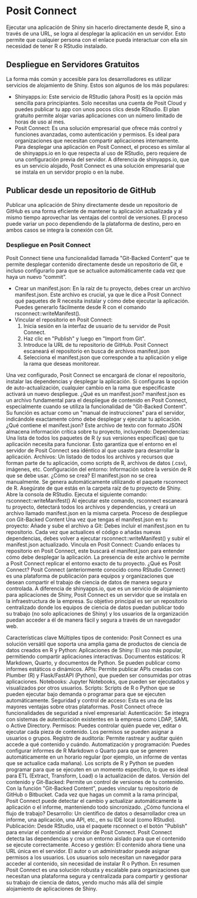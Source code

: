 # Posit Connect

Ejecutar una aplicación de Shiny sin hacerlo directamente desde R, sino a través de una URL, se logra al desplegar la aplicación en un servidor. Esto permite que cualquier persona con el enlace pueda interactuar con ella sin necesidad de tener R o RStudio instalado.

## Despliegue en Servidores Gratuitos

La forma más común y accesible para los desarrolladores es utilizar servicios de alojamiento de Shiny. Estos son algunos de los más populares:
- Shinyapps.io: Este servicio de RStudio (ahora Posit) es la opción más sencilla para principiantes. Solo necesitas una cuenta de Posit Cloud y puedes publicar tu app con unos pocos clics desde RStudio. El plan gratuito permite alojar varias aplicaciones con un número limitado de horas de uso al mes.
- Posit Connect: Es una solución empresarial que ofrece más control y funciones avanzadas, como autenticación y permisos. Es ideal para organizaciones que necesitan compartir aplicaciones internamente. Para desplegar una aplicación en Posit Connect, el proceso es similar al de shinyapps.io en lo que respecta al uso de RStudio, pero requiere de una configuración previa del servidor. A diferencia de shinyapps.io, que es un servicio alojado, Posit Connect es una solución empresarial que se instala en un servidor propio o en la nube.
## Publicar desde un repositorio de GitHub

Publicar una aplicación de Shiny directamente desde un repositorio de GitHub es una forma eficiente de mantener tu aplicación actualizada y al mismo tiempo aprovechar las ventajas del control de versiones. El proceso puede variar un poco dependiendo de la plataforma de destino, pero en ambos casos se integra la conexión con Git.
### Despliegue en Posit Connect
Posit Connect tiene una funcionalidad llamada "Git-Backed Content" que te permite desplegar contenido directamente desde un repositorio de Git, e incluso configurarlo para que se actualice automáticamente cada vez que haya un nuevo “commit”.
- Crear un manifest.json: En la raíz de tu proyecto, debes crear un archivo manifest.json. Este archivo es crucial, ya que le dice a Posit Connect qué paquetes de R necesita instalar y cómo debe ejecutar la aplicación. Puedes generarlo fácilmente desde R con el comando rsconnect::writeManifest().
- Vincular el repositorio en Posit Connect:
  1. Inicia sesión en la interfaz de usuario de tu servidor de Posit Connect.
  2. Haz clic en "Publish" y luego en "Import from Git".
  3. Introduce la URL de tu repositorio de GitHub. Posit Connect escaneará el repositorio en busca de archivos manifest.json
  4. Selecciona el manifest.json que corresponde a tu aplicación y elige la rama que deseas monitorear.
  
Una vez configurado, Posit Connect se encargará de clonar el repositorio, instalar las dependencias y desplegar la aplicación. Si configuras la opción de auto-actualización, cualquier cambio en la rama que especificaste activará un nuevo despliegue.
¿Qué es un manifest.json?
manifest.json es un archivo fundamental para el despliegue de contenido en Posit Connect, especialmente cuando se utiliza la funcionalidad de "Git-Backed Content". Su función es actuar como un "manual de instrucciones" para el servidor, indicándole exactamente cómo debe desplegar y ejecutar tu aplicación.
¿Qué contiene el manifest.json?
Este archivo de texto con formato JSON almacena información crítica sobre tu proyecto, incluyendo:
Dependencias: Una lista de todos los paquetes de R (y sus versiones específicas) que tu aplicación necesita para funcionar. Esto garantiza que el entorno en el servidor de Posit Connect sea idéntico al que usaste para desarrollar la aplicación.
Archivos: Un listado de todos los archivos y recursos que forman parte de tu aplicación, como scripts de R, archivos de datos (.csv), imágenes, etc.
Configuración del entorno: Información sobre la versión de R que se debe usar.
¿Cómo se crea?
El manifest.json no se crea manualmente. Se genera automáticamente utilizando el paquete rsconnect de R.
Asegúrate de que estás en la carpeta raíz de tu proyecto de Shiny.
Abre la consola de RStudio.
Ejecuta el siguiente comando:  rsconnect::writeManifest()
Al ejecutar este comando, rsconnect escaneará tu proyecto, detectará todos los archivos y dependencias, y creará un archivo llamado manifest.json en la misma carpeta.
Proceso de despliegue con Git-Backed Content
Una vez que tengas el manifest.json en tu proyecto:
Añade y sube el archivo a Git: Debes incluir el manifest.json en tu repositorio. Cada vez que actualices el código o añadas nuevas dependencias, debes volver a ejecutar rsconnect::writeManifest() y subir el manifest.json actualizado.
Vincula en Posit Connect: Cuando enlaces tu repositorio en Posit Connect, este buscará el manifest.json para entender cómo debe desplegar la aplicación. La presencia de este archivo le permite a Posit Connect replicar el entorno exacto de tu proyecto.
¿Qué es Posit Connect?
Posit Connect (anteriormente conocido como RStudio Connect) es una plataforma de publicación para equipos y organizaciones que desean compartir el trabajo de ciencia de datos de manera segura y controlada. A diferencia de shinyapps.io, que es un servicio de alojamiento para aplicaciones de Shiny, Posit Connect es un servidor que se instala en la infraestructura de la empresa.
Su objetivo principal es ser un repositorio centralizado donde los equipos de ciencia de datos puedan publicar todo su trabajo (no solo aplicaciones de Shiny) y los usuarios de la organización puedan acceder a él de manera fácil y segura a través de un navegador web.

Características clave
Múltiples tipos de contenido: Posit Connect es una solución versátil que soporta una amplia gama de productos de ciencia de datos creados en R y Python:
Aplicaciones de Shiny: El uso más popular, permitiendo compartir aplicaciones interactivas.
Documentos estáticos: R Markdown, Quarto, y documentos de Python. Se pueden publicar como informes estáticos o dinámicos.
APIs: Permite publicar APIs creadas con Plumber (R) y Flask/FastAPI (Python), que pueden ser consumidas por otras aplicaciones.
Notebooks: Jupyter Notebooks, que pueden ser ejecutados y visualizados por otros usuarios.
Scripts: Scripts de R o Python que se pueden ejecutar bajo demanda o programar para que se ejecuten automáticamente.
Seguridad y control de acceso: Esta es una de las mayores ventajas sobre otras plataformas. Posit Connect ofrece funcionalidades de seguridad a nivel empresarial:
Autenticación: Se integra con sistemas de autenticación existentes en la empresa como LDAP, SAML o Active Directory.
Permisos: Puedes controlar quién puede ver, editar o ejecutar cada pieza de contenido. Los permisos se pueden asignar a usuarios o grupos.
Registro de auditoría: Permite rastrear y auditar quién accede a qué contenido y cuándo.
Automatización y programación:
Puedes configurar informes de R Markdown o Quarto para que se generen automáticamente en un horario regular (por ejemplo, un informe de ventas que se actualice cada mañana).
Los scripts de R y Python se pueden programar para que se ejecuten en un momento específico, lo que es ideal para ETL (Extract, Transform, Load) o la actualización de datos.
Versión del contenido y Git-Backed:
Permite un control de versiones de tu contenido.
Con la función "Git-Backed Content", puedes vincular tu repositorio de GitHub o Bitbucket. Cada vez que hagas un commit a la rama principal, Posit Connect puede detectar el cambio y actualizar automáticamente la aplicación o el informe, manteniendo todo sincronizado.
¿Cómo funciona el flujo de trabajo?
Desarrollo: Un científico de datos o desarrollador crea un informe, una aplicación, una API, etc., en su IDE local (como RStudio).
Publicación: Desde RStudio, usa el paquete rsconnect o el botón "Publish" para enviar el contenido al servidor de Posit Connect. Posit Connect detecta las dependencias y crea un entorno aislado para que el contenido se ejecute correctamente.
Acceso y gestión: El contenido ahora tiene una URL única en el servidor. El autor o un administrador puede asignar permisos a los usuarios. Los usuarios solo necesitan un navegador para acceder al contenido, sin necesidad de instalar R o Python.
En resumen
Posit Connect es una solución robusta y escalable para organizaciones que necesitan una plataforma segura y centralizada para compartir y gestionar su trabajo de ciencia de datos, yendo mucho más allá del simple alojamiento de aplicaciones de Shiny.

